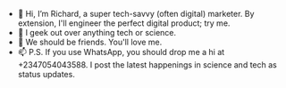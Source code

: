 - 👋 Hi, I’m Richard, a super tech-savvy (often digital) marketer. By extension, I'll engineer the perfect digital product; try me.
- 👀 I geek out over anything tech or science.
- 💞️ We should be friends. You'll love me.
- 📫 P.S. If you use WhatsApp, you should drop me a hi at +2347054043588. I post the latest happenings in science and tech as status updates.

<!---
richardoyelabi/richardoyelabi is a ✨ special ✨ repository because its `README.md` (this file) appears on your GitHub profile.
You can click the Preview link to take a look at your changes.
--->
